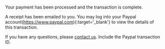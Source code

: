 Your payment has been processed and the transaction is complete.

A receipt has been emailed to you. You may log into your Paypal account(https://www.paypal.com){:target='_blank'} to view the details of this transaction.

If you have any questions, please [contact us](mailto:feedback@doaj.org). Include the Paypal transaction ID.
